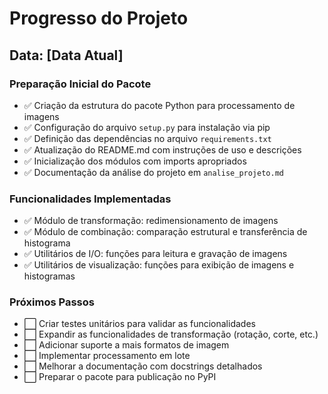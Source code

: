 # Progresso do Projeto

## Data: [Data Atual]

### Preparação Inicial do Pacote
- ✅ Criação da estrutura do pacote Python para processamento de imagens
- ✅ Configuração do arquivo `setup.py` para instalação via pip
- ✅ Definição das dependências no arquivo `requirements.txt`
- ✅ Atualização do README.md com instruções de uso e descrições
- ✅ Inicialização dos módulos com imports apropriados
- ✅ Documentação da análise do projeto em `analise_projeto.md`

### Funcionalidades Implementadas
- ✅ Módulo de transformação: redimensionamento de imagens
- ✅ Módulo de combinação: comparação estrutural e transferência de histograma
- ✅ Utilitários de I/O: funções para leitura e gravação de imagens
- ✅ Utilitários de visualização: funções para exibição de imagens e histogramas

### Próximos Passos
- ⬜ Criar testes unitários para validar as funcionalidades
- ⬜ Expandir as funcionalidades de transformação (rotação, corte, etc.)
- ⬜ Adicionar suporte a mais formatos de imagem
- ⬜ Implementar processamento em lote
- ⬜ Melhorar a documentação com docstrings detalhados
- ⬜ Preparar o pacote para publicação no PyPI 